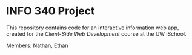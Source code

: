 # INFO 340 Project

This repository contains code for an interactive information web app, created for the _Client-Side Web Development_ course at the UW iSchool.

Members: Nathan, Ethan

